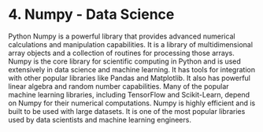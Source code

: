 # 4. Numpy - Data Science
Python Numpy is a powerful library that provides advanced numerical calculations and manipulation capabilities. It is a library of multidimensional array objects and a collection of routines for processing those arrays. Numpy is the core library for scientific computing in Python and is used extensively in data science and machine learning. It has tools for integration with other popular libraries like Pandas and Matplotlib. It also has powerful linear algebra and random number capabilities. Many of the popular machine learning libraries, including TensorFlow and Scikit-Learn, depend on Numpy for their numerical computations. Numpy is highly efficient and is built to be used with large datasets. It is one of the most popular libraries used by data scientists and machine learning engineers.
